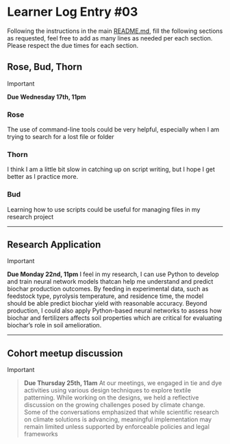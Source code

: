 # Learner Log Entry #03

Following the instructions in the main [README.md](README.md/#entries-instructions), fill the following sections as requested, feel free to add as many lines as needed per each section. Please respect the due times for each section.

## Rose, Bud, Thorn

> [!IMPORTANT]
> **Due Wednesday 17th, 11pm**

### Rose
The use of command-line tools could be very helpful, especially when I am trying to search for a lost file or folder

### Thorn
I think I am a little bit slow in catching up on script writing, but I hope I get better as I practice more.

### Bud
Learning how to use scripts could be useful for managing files in my research project

---

## Research Application

> [!IMPORTANT]
> **Due Monday 22nd, 11pm**
I feel in my research, I can use Python to develop and train neural network models thatcan help me understand and predict biochar production outcomes. By feeding in experimental data, such as feedstock type, pyrolysis temperature, and residence time, the model should be able  predict biochar yield with reasonable accuracy. Beyond production, I  could also apply Python-based neural networks to assess how biochar  and fertilizers affects soil properties which are critical for evaluating biochar’s role in soil amelioration.

---

## Cohort meetup discussion

> [!IMPORTANT]

> **Due Thursday 25th, 11am**
> At our meetings, we engaged in tie and dye activities using various design techniques to explore textile patterning. While working on the designs, we held a reflective discussion on the growing challenges posed by climate change.  Some of the conversations emphasized that while scientific research on climate solutions is advancing, meaningful implementation may remain limited unless supported by enforceable policies and legal frameworks


